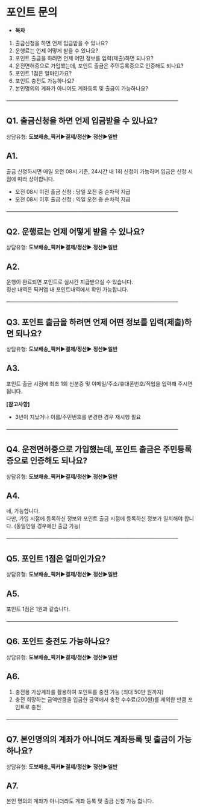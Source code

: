 # 포인트 문의

* **목차**

1. 출금신청을 하면 언제 입금받을 수 있나요?
2. 운행료는 언제 어떻게 받을 수 있나요?
3. 포인트 출금을 하려면 언제 어떤 정보를 입력(제출)하면 되나요?
4. 운전면허증으로 가입했는데, 포인트 출금은 주민등록증으로 인증해도 되나요?
5. 포인트 1점은 얼마인가요?
6. 포인트 충전도 가능하나요?
7. 본인명의의 계좌가 아니여도 계좌등록 및 출금이 가능하나요?

──────────────────────────────────────────────

**Q1. 출금신청을 하면 언제 입금받을 수 있나요?**
-------------------------------

상담유형: **도보배송\_픽커▶결제/정산▶ 정산▶일반**

**A1.**
-------

출금 신청하시면 매일 오전 08시 기준, 24시간 내 1회 신청이 가능하며 입금은 신청 시점에 따라 상이합니다.

- 오전 08시 이전 출금 신청 : 당일 오전 중 순차적 지급  
- 오전 08시 이후 출금 신청 : 익일 오전 중 순차적 지급

──────────────────────────────────────────────

**Q2. 운행료는 언제 어떻게 받을 수 있나요?**
-----------------------------

상담유형: **도보배송\_픽커▶결제/정산▶ 정산▶일반**

**A2.**
-------

운행이 완료되면 포인트로 실시간 지급받으실 수 있습니다.  
정산 내역은 픽커앱 내 포인트내역에서 확인 가능합니다.

──────────────────────────────────────────────

**Q3. 포인트 출금을 하려면 언제 어떤 정보를 입력(제출)하면 되나요?**
-------------------------------------------

상담유형: **도보배송\_픽커▶결제/정산▶ 정산▶일반**

**A3.**
-------

포인트 출금 시점에 최초 1회 신분증 및 이메일/주소/휴대폰번호/직업을 입력해 주시면 됩니다.

**[참고사항]**

* 3년이 지났거나 이름/주민번호를 변경한 경우 재시행 필요

──────────────────────────────────────────────

**Q4. 운전면허증으로 가입했는데, 포인트 출금은 주민등록증으로 인증해도 되나요?**
------------------------------------------------

상담유형: **도보배송\_픽커▶결제/정산▶ 정산▶일반**

**A4.**
-------

네, 가능합니다.  
다만, 가입 시점에 등록하신 정보와 포인트 출금 시점에 등록하신 정보가 일치해야 합니다. (동일인일 경우에만 출금 가능)

──────────────────────────────────────────────

**Q5. 포인트 1점은 얼마인가요?**
----------------------

상담유형: **도보배송\_픽커▶결제/정산▶ 정산▶일반**

**A5.**
-------

포인트 1점은 1원과 같습니다.

──────────────────────────────────────────────

**Q6. 포인트 충전도 가능하나요?**
----------------------

상담유형: **도보배송\_픽커▶결제/정산▶ 정산▶일반**

**A6.**
-------

1) 충전용 가상계좌를 활용하여 포인트를 충전 가능 (최대 50만 원까지)  
2) 충전 희망하는 금액만큼을 입금한 금액에서 충전 수수료(200원)를 제외한 만큼 포인트로 충전

──────────────────────────────────────────────

**Q7. 본인명의의 계좌가 아니여도 계좌등록 및 출금이 가능하나요?**
----------------------------------------

상담유형: **도보배송\_픽커▶결제/정산▶ 정산▶일반**

**A7.**
-------

본인 명의의 계좌가 아니더라도 계좌 등록 및 출금 신청 가능 합니다.